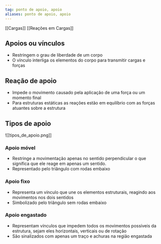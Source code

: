 ```yaml
---
tag: ponto de apoio, apoio
aliases: ponto de apoio, apoio
---
```


[[Cargas]]
[[Reações em Cargas]]

## Apoios ou vínculos
 - Restringem o grau de liberdade de um corpo
 - O vínculo interliga os elementos do corpo para transmitir cargas e forças 
## Reação de apoio
 - Impede o movimento causado pela aplicação de uma força ou um momento final
 - Para estruturas estáticas as reações estão em equilíbrio com as forças atuantes sobre a estrutura

## Tipos de apoio
![[tipos_de_apoio.png]]
### Apoio móvel
- Restringe a movimentação apenas no sentido perpendicular o que significa que ele reage em apenas um sentido.
- Representado pelo triângulo com rodas embaixo

### Apoio fixo
- Representa um vínculo que une os elementos estruturais, reagindo aos movimentos nos dois sentidos
- Simbolizado pelo triângulo sem rodas embaixo

### Apoio engastado
- Representam vínculos que impedem todos os movimentos possíveis da estrutura, sejam eles horizontais, verticais ou de rotação
- São sinalizados com apenas um traço e achuras na região engastada